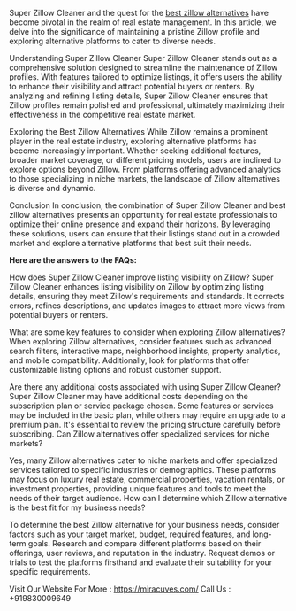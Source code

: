 Super Zillow Cleaner and the quest for the <a href="https://miracuves.com/solutions/zillow-clone/">best zillow alternatives</a> have become pivotal in the realm of real estate management. In this article, we delve into the significance of maintaining a pristine Zillow profile and exploring alternative platforms to cater to diverse needs.

Understanding Super Zillow Cleaner
Super Zillow Cleaner stands out as a comprehensive solution designed to streamline the maintenance of Zillow profiles. With features tailored to optimize listings, it offers users the ability to enhance their visibility and attract potential buyers or renters. By analyzing and refining listing details, Super Zillow Cleaner ensures that Zillow profiles remain polished and professional, ultimately maximizing their effectiveness in the competitive real estate market.

Exploring the Best Zillow Alternatives
While Zillow remains a prominent player in the real estate industry, exploring alternative platforms has become increasingly important. Whether seeking additional features, broader market coverage, or different pricing models, users are inclined to explore options beyond Zillow. From platforms offering advanced analytics to those specializing in niche markets, the landscape of Zillow alternatives is diverse and dynamic.

Conclusion
In conclusion, the combination of Super Zillow Cleaner and best zillow alternatives presents an opportunity for real estate professionals to optimize their online presence and expand their horizons. By leveraging these solutions, users can ensure that their listings stand out in a crowded market and explore alternative platforms that best suit their needs.

**Here are the answers to the FAQs:**

How does Super Zillow Cleaner improve listing visibility on Zillow?
Super Zillow Cleaner enhances listing visibility on Zillow by optimizing listing details, ensuring they meet Zillow's requirements and standards. It corrects errors, refines descriptions, and updates images to attract more views from potential buyers or renters.

What are some key features to consider when exploring Zillow alternatives?
When exploring Zillow alternatives, consider features such as advanced search filters, interactive maps, neighborhood insights, property analytics, and mobile compatibility. Additionally, look for platforms that offer customizable listing options and robust customer support.

Are there any additional costs associated with using Super Zillow Cleaner?
Super Zillow Cleaner may have additional costs depending on the subscription plan or service package chosen. Some features or services may be included in the basic plan, while others may require an upgrade to a premium plan. It's essential to review the pricing structure carefully before subscribing.
Can Zillow alternatives offer specialized services for niche markets?

Yes, many Zillow alternatives cater to niche markets and offer specialized services tailored to specific industries or demographics. These platforms may focus on luxury real estate, commercial properties, vacation rentals, or investment properties, providing unique features and tools to meet the needs of their target audience.
How can I determine which Zillow alternative is the best fit for my business needs?

To determine the best Zillow alternative for your business needs, consider factors such as your target market, budget, required features, and long-term goals. Research and compare different platforms based on their offerings, user reviews, and reputation in the industry. Request demos or trials to test the platforms firsthand and evaluate their suitability for your specific requirements.

Visit Our Website For More : https://miracuves.com/
Call Us :  +919830009649

